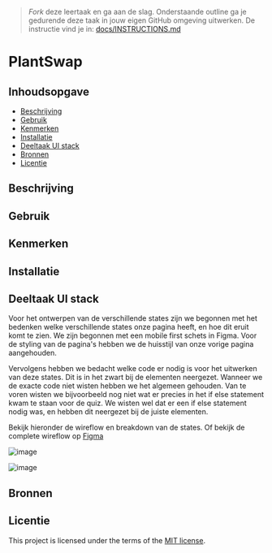 > _Fork_ deze leertaak en ga aan de slag. Onderstaande outline ga je gedurende deze taak in jouw eigen GitHub omgeving uitwerken. De instructie vind je in: [docs/INSTRUCTIONS.md](docs/INSTRUCTIONS.md)

# PlantSwap
<!-- Geef je project een titel en schrijf in één zin wat het is -->

## Inhoudsopgave

  * [Beschrijving](#beschrijving)
  * [Gebruik](#gebruik)
  * [Kenmerken](#kenmerken)
  * [Installatie](#installatie)
  * [Deeltaak UI stack](#deeltaak-ui-stack)
  * [Bronnen](#bronnen)
  * [Licentie](#licentie)

## Beschrijving
<!-- Bij Beschrijving staat kort beschreven wat voor project het is en wat je hebt gemaakt -->
<!-- Voeg een mooie poster visual toe 📸 -->
<!-- Voeg een link toe naar Github Pages 🌐-->

## Gebruik
<!-- Bij Gebruik staat de user story, hoe het werkt en wat je er mee kan. -->

## Kenmerken
<!-- Bij Kenmerken staat welke technieken zijn gebruikt en hoe. Wat is de HTML structuur? Wat zijn de belangrijkste dingen in CSS? Wat is er met JS gedaan en hoe? Misschien heb je iets met NodeJS gedaan, of heb je een framwork of library gebruikt? -->

## Installatie
<!-- Bij Instalatie staat hoe een andere developer aan jouw repo kan werken -->

## Deeltaak UI stack

Voor het ontwerpen van de verschillende states zijn we begonnen met het bedenken welke verschillende states onze pagina heeft, en hoe dit eruit komt te zien. We zijn begonnen met een mobile first schets in Figma. Voor de styling van de pagina's hebben we de huisstijl van onze vorige pagina aangehouden.

Vervolgens hebben we bedacht welke code er nodig is voor het uitwerken van deze states. Dit is in het zwart bij de elementen neergezet. Wanneer we de exacte code niet wisten hebben we het algemeen gehouden. Van te voren wisten we bijvoorbeeld nog niet wat er precies in het if else statement kwam te staan voor de quiz. We wisten wel dat er een if else statement nodig was, en hebben dit neergezet bij de juiste elementen.

Bekijk hieronder de wireflow en breakdown van de states. Of bekijk de complete wireflow op [Figma](https://www.figma.com/file/YlD0xRxNIgmcZhlerllaa9/Plant-trivia?type=design&node-id=0-1&t=TKWmSX90XHmPi0Er-0)

![image](https://github.com/Demivdm/PlantSwap-connecting-people-realtime-web-app/assets/112861166/baff9460-c058-4e4a-a924-ef071ebfdd5a)

![image](https://github.com/Demivdm/PlantSwap-connecting-people-realtime-web-app/assets/112861166/e04db27b-9ffb-440f-b962-a733e0dc5b13)

## Bronnen

## Licentie

This project is licensed under the terms of the [MIT license](./LICENSE).
